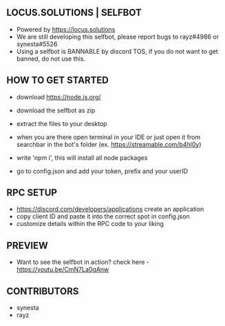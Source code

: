 ## LOCUS.SOLUTIONS | SELFBOT

- Powered by https://locus.solutions
- We are still developing this selfbot, please report bugs to rayz#4986 or synesta#5526
- Using a selfbot is BANNABLE by discord TOS, if you do not want to get banned, do not use this.

## HOW TO GET STARTED

- download https://node.js.org/
  
- download the selfbot as zip

- extract the files to your desktop

- when you are there open terminal in your IDE or just open it from searchbar in the bot's folder (ex. https://streamable.com/b4hl0y)

- write 'npm i', this will install all node packages 

- go to config.json and add your token, prefix and your userID

## RPC SETUP
- https://discord.com/developers/applications create an application
- copy client ID and paste it into the correct spot in config.json
- customize details within the RPC code to your liking

## PREVIEW

- Want to see the selfbot in action? check here - https://youtu.be/CmN7La0gAnw

## CONTRIBUTORS
- synesta 
- rayz
